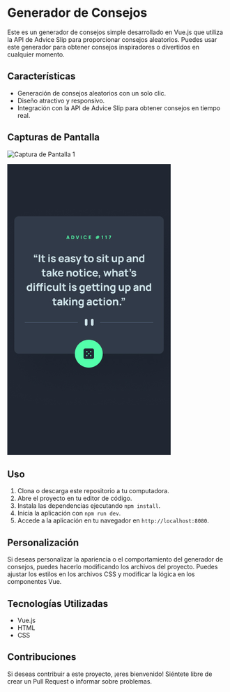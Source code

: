 # Generador de Consejos

Este es un generador de consejos simple desarrollado en Vue.js que utiliza la API de Advice Slip para proporcionar consejos aleatorios. Puedes usar este generador para obtener consejos inspiradores o divertidos en cualquier momento.


## Características

- Generación de consejos aleatorios con un solo clic.
- Diseño atractivo y responsivo.
- Integración con la API de Advice Slip para obtener consejos en tiempo real.

## Capturas de Pantalla

![Captura de Pantalla 1]('AdviceGenerator\src\assets\design\DesingActivate.jpg')

![Captura de Pantalla 2](/AdviceGenerator/src/assets/design/mobile-design.jpg)

## Uso

1. Clona o descarga este repositorio a tu computadora.
2. Abre el proyecto en tu editor de código.
3. Instala las dependencias ejecutando `npm install`.
4. Inicia la aplicación con `npm run dev`.
5. Accede a la aplicación en tu navegador en `http://localhost:8080`.

## Personalización

Si deseas personalizar la apariencia o el comportamiento del generador de consejos, puedes hacerlo modificando los archivos del proyecto. Puedes ajustar los estilos en los archivos CSS y modificar la lógica en los componentes Vue.

## Tecnologías Utilizadas

- Vue.js
- HTML
- CSS

## Contribuciones

Si deseas contribuir a este proyecto, ¡eres bienvenido! Siéntete libre de crear un Pull Request o informar sobre problemas.

